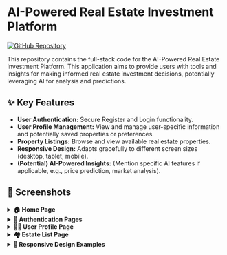 # AI-Powered Real Estate Investment Platform

[![GitHub Repository](https://img.shields.io/badge/GitHub-Front--End%20Repo-blue?style=flat-square&logo=github)](https://github.com/hoangducanh1865/real-estate-app)
<!-- Add other relevant badges here: License, Build Status, etc. -->

This repository contains the full-stack code for the AI-Powered Real Estate Investment Platform. This application aims to provide users with tools and insights for making informed real estate investment decisions, potentially leveraging AI for analysis and predictions.

## ✨ Key Features

*   **User Authentication:** Secure Register and Login functionality.
*   **User Profile Management:** View and manage user-specific information and potentially saved properties or preferences.
*   **Property Listings:** Browse and view available real estate properties.
*   **Responsive Design:** Adapts gracefully to different screen sizes (desktop, tablet, mobile).
*   **(Potential) AI-Powered Insights:** (Mention specific AI features if applicable, e.g., price prediction, market analysis).

## 📸 Screenshots

<details>
  <summary><strong>🏠 Home Page</strong></summary>
  <img width="1280" alt="Home Page Screenshot" src="https://github.com/user-attachments/assets/d731906f-cc63-4195-80f3-0fa2ca670609" />
</details>

<details>
  <summary><strong>👤 Authentication Pages</strong></summary>

  **Register Page**
  <img width="1280" alt="Register Page Screenshot" src="https://github.com/user-attachments/assets/53c4a3ba-6e8a-4a4c-9448-a49bd2ab50a7" />

  **Login Page**
  <img width="1280" alt="Login Page Screenshot" src="https://github.com/user-attachments/assets/9b2420b8-2e2f-4c0a-9573-10f905996e18" />
</details>

<details>
  <summary><strong>🧑‍💼 User Profile Page</strong></summary>
  <img width="1280" alt="Profile Page Screenshot 1" src="https://github.com/user-attachments/assets/108f19d8-2a78-44bf-8a42-6f7d3a229830" />
  <img width="1280" alt="Profile Page Screenshot 2" src="https://github.com/user-attachments/assets/39b993ed-ff7b-4ceb-88b5-af249ea14655" />
 </details>

<details>
  <summary><strong>🏘️ Estate List Page</strong></summary>
  <img width="1280" alt="Estate List Page Screenshot 1" src="https://github.com/user-attachments/assets/1f6a345f-98fd-4e60-ba18-1f63834d3a06" />
  <img width="1280" alt="Estate List Page Screenshot 2" src="https://github.com/user-attachments/assets/b61cda52-4285-4e01-baf1-0e7f4e3cf09a" />
</details>

<details>
  <summary><strong>📱 Responsive Design Examples</strong></summary>

  **Medium Size Screen**  
  *Home Page*
  <img width="1032" alt="Medium Screen - Home Page" src="https://github.com/user-attachments/assets/5fcb7e5e-d636-4c75-bc33-9aad18f755ee" />
  *Profile Page*
  <img width="1032" alt="Medium Screen - Profile Page 1" src="https://github.com/user-attachments/assets/a84dcf1f-966f-4daf-a020-059e78e2078f" />
  <img width="1032" alt="Medium Screen - Profile Page 2" src="https://github.com/user-attachments/assets/c750d3f5-fde9-44ce-a840-3eb1bf22a273" />
  <img width="1032" alt="Medium Screen - Profile Page 3" src="https://github.com/user-attachments/assets/3404e171-d0f6-43b9-953b-01a1aec30ef0" />
  <img width="1032" alt="Medium Screen - Profile Page 4" src="https://github.com/user-attachments/assets/47f2ad16-de0a-4a84-ac26-4f807ec64b74" />
  *Estate List Page*
  <img width="1032" alt="Medium Screen - Estate List Page" src="https://github.com/user-attachments/assets/e38285df-7c88-4169-bd73-93e617975f0e" />

  ---

  **Small Size Screen**  
  *Home Page*  
  <img width="746" alt="Small Screen - Home Page 1" src="https://github.com/user-attachments/assets/c373cb65-5cd8-400d-b599-9d25b08f111a" />
  <img width="745" alt="Small Screen - Home Page 2" src="https://github.com/user-attachments/assets/ff99f6da-f905-4c70-bd25-1965924a26d4" />

</details>
